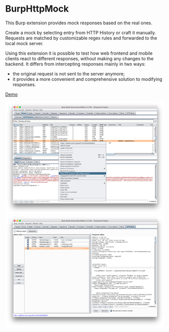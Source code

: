 # BurpHttpMock

This Burp extension provides mock responses based on the real ones. 

Create a mock by selecting entry from HTTP History or craft it manually. Requests are matched by customizable regex rules and forwarded to the local mock server.

Using this extension it is possible to test how web frontend and mobile clients react to different responses, without making any changes to the backend.
It differs from intercepting responses mainly in two ways: 
- the original request is not sent to the server anymore;
- it provides a more convenient and comprehensive solution to modifying responses.

[Demo](https://drive.google.com/file/d/1jypD6-CnpSv25IVnMFt-o3rnljbMqsAv)

![screen 3](https://raw.githubusercontent.com/LogicalTrust/materials/master/burp-httpmock/1.png)
![screen 1](https://raw.githubusercontent.com/LogicalTrust/materials/master/burp-httpmock/2.png)
